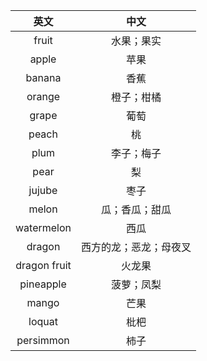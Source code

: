 |英文|中文|
|:---:|:---:|
| fruit | 水果；果实 |
| apple | 苹果 |
| banana | 香蕉 |
| orange | 橙子；柑橘 |
| grape | 葡萄 |
| peach | 桃 |
| plum | 李子；梅子 |
| pear | 梨 |
| jujube | 枣子 |
| melon | 瓜；香瓜；甜瓜 |
| watermelon | 西瓜 |
| dragon | 西方的龙；恶龙；母夜叉 |
| dragon fruit | 火龙果 |
| pineapple | 菠萝；凤梨 |
| mango | 芒果 |
| loquat | 枇杷 |
| persimmon | 柿子 |

